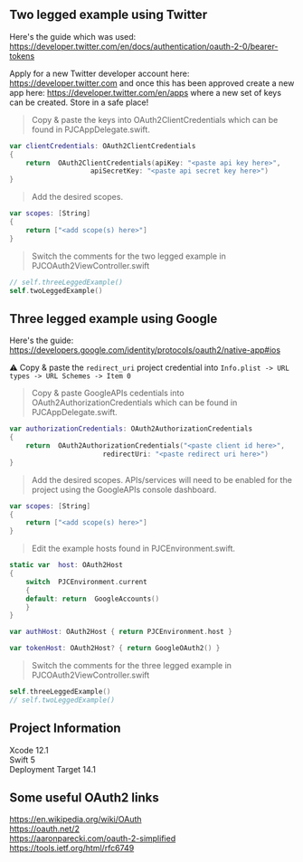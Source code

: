 ## Two legged example using Twitter
Here's the guide which was used: \
https://developer.twitter.com/en/docs/authentication/oauth-2-0/bearer-tokens

Apply for a new Twitter developer account here: https://developer.twitter.com and once this has been approved create a new app here: https://developer.twitter.com/en/apps where a new set of keys can be created. Store in a safe place!

> Copy & paste the keys into OAuth2ClientCredentials which can be found in PJCAppDelegate.swift.
```swift
var clientCredentials: OAuth2ClientCredentials
{
    return  OAuth2ClientCredentials(apiKey: "<paste api key here>",
				    apiSecretKey: "<paste api secret key here>")
}
```
> Add the desired scopes.
```swift
var scopes: [String]
{
	return ["<add scope(s) here>"]
}
```
> Switch the comments for the two legged example in PJCOAuth2ViewController.swift
```swift		   
// self.threeLeggedExample()
self.twoLeggedExample()
```
## Three legged example using Google 
Here's the guide: \
https://developers.google.com/identity/protocols/oauth2/native-app#ios

:warning: Copy & paste the  ``redirect_uri`` project credential into ``Info.plist -> URL types -> URL Schemes -> Item 0``
> Copy & paste GoogleAPIs cedentials into OAuth2AuthorizationCredentials which can be found in PJCAppDelegate.swift.
```swift
var authorizationCredentials: OAuth2AuthorizationCredentials
{
    return  OAuth2AuthorizationCredentials("<paste client id here>",
					   redirectUri: "<paste redirect uri here>")
}
```
> Add the desired scopes. APIs/services will need to be enabled for the project using the GoogleAPIs console dashboard.
```swift
var scopes: [String]
{
	return ["<add scope(s) here>"]
}
```
> Edit the example hosts found in PJCEnvironment.swift.
```swift
static var  host: OAuth2Host
{
	switch  PJCEnvironment.current
	{
	default: return  GoogleAccounts()
	}
}

var authHost: OAuth2Host { return PJCEnvironment.host }

var tokenHost: OAuth2Host? { return GoogleOAuth2() }
```
> Switch the comments for the three legged example in PJCOAuth2ViewController.swift
```swift		   
self.threeLeggedExample()
// self.twoLeggedExample()
```
## Project Information
Xcode 12.1 \
Swift 5 \
Deployment Target 14.1

## Some useful OAuth2 links
https://en.wikipedia.org/wiki/OAuth \
https://oauth.net/2 \
https://aaronparecki.com/oauth-2-simplified \
https://tools.ietf.org/html/rfc6749
